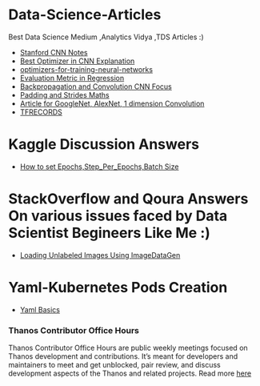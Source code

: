 # Data-Science-Articles
Best Data Science Medium ,Analytics Vidya ,TDS Articles :)

* [Stanford CNN Notes](https://cs231n.github.io/convolutional-networks/#comp)
* [Best Optimizer in CNN Explanation](https://medium.com/mlearning-ai/optimizers-in-deep-learning-7bf81fed78a0)
* [optimizers-for-training-neural-networks](https://medium.com/datadriveninvestor/optimizers-for-training-neural-networks-e0196662e21e)
* [Evaluation Metric in Regression](https://medium.com/usf-msds/choosing-the-right-metric-for-machine-learning-models-part-1-a99d7d7414e4)
* [Backpropagation and Convolution CNN Focus](https://medium.com/@pavisj/convolutions-and-backpropagations-46026a8f5d2c)
* [Padding and Strides Maths](https://towardsdatascience.com/gentle-dive-into-math-behind-convolutional-neural-networks-79a07dd44cf9)
* [Article for GoogleNet, AlexNet, 1 dimension Convolution](https://medium.com/machine-learning-bites/deeplearning-series-convolutional-neural-networks-a9c2f2ee1524)
* [TFRECORDS](https://medium.com/@moritzkrger/speeding-up-keras-with-tfrecord-datasets-5464f9836c36)


# Kaggle Discussion Answers

* [How to set Epochs,Step_Per_Epochs,Batch Size](https://www.kaggle.com/c/quickdraw-doodle-recognition/discussion/72685)

# StackOverflow and Qoura Answers On various issues faced by Data Scientist Begineers Like Me :)

* [Loading Unlabeled Images Using ImageDataGen](https://kylewbanks.com/blog/loading-unlabeled-images-with-imagedatagenerator-flowfromdirectory-keras)

# Yaml-Kubernetes Pods Creation

* [Yaml Basics](https://www.mirantis.com/blog/introduction-to-yaml-creating-a-kubernetes-deployment/)


### Thanos Contributor Office Hours

Thanos Contributor Office Hours are public weekly meetings focused on Thanos development and contributions. It’s meant for developers and maintainers to meet and get unblocked, pair review, and discuss development aspects of the Thanos and related projects. Read more [here](https://docs.google.com/document/d/137XnxfOT2p1NcNUq6NWZjwmtlSdA6Wyti86Pd6cyQhs/edit#heading=h.oy8b2jtupl8m)



